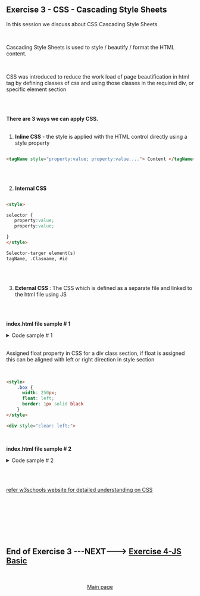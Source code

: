 ## Exercise 3 - CSS - Cascading Style Sheets

In this session we discuss about CSS Cascading Style Sheets

</br>

Cascading Style Sheets is used to style / beautify / format the HTML content.

</br>

CSS was introduced to reduce the work load of page beautification in html tag by defining classes of css and using those classes in the required div, or specific element section 

</br></br>

**There are 3 ways we can apply CSS.**
</br></br>

1. **Inline CSS** - the style is applied with the HTML control directly using a style property

```html

<tagName style="property:value; property:value...."> Content </tagName>

```

</br></br>

2. **Internal CSS**

```html

<style>

selector {
   property:value;
   property:value;

}
</style>

Selector-targer element(s)
tagName, .Clasname, #id

```

</br></br>

3. **External CSS** : The CSS which is defined as a separate file and linked to the html file using JS 

</br></br>

**index.html file sample # 1**
</br>

<details>
<summary> Code sample # 1 </summary>
</br>
</br>

```html

<html>

<head>
    <script>
    </script>

<!-- MetaData info for webpage -->

<meta name="encoding" content="utf-8" />
<meta name="description" content="Basic HTML5 learning web page" />
<meta name="Author" content="Dante" />
<meta name="keywords" content="HTML5 learn html tutorials" />

<!-- internal CSS -->
<style>

/* Html tag */ 
    h2{ color: white;       
    border: 4px dotted ;
    }

/* Html tag */    
    p{ color: rgb(0, 0, 0) ; border: 1px ; border-style : inset ;
    }

/* Class */    
    .box-content{
      color: white;
      background-color: teal;
      width: 300;
      border: 1px solid black;
    }

/* ID */
    #idUser{ background-color: black;
             color: yellowgreen;
    }

/* ID */
    #idPass{ background-color: darkblue;
             color: yellow;
    }

/* Class */
    .abbr{
      font-family: cursive ;
      color: yellow;
      font: bolder;
    }

</style>

</head>

<body>
  
<!-- inline CSS -->  
<body style="background-color: rgb(12, 112, 212);">

<!-- <body style="background-color: yellowgreen;"> -->

<div class="box">
<div class="box-title">
<!-- inline element container tag SPAN-->  
  <h2>What is <Span class="abbr">HTML</span></h2>
</div>

<div class="box-content">
  <p> HTML stands for
      <b><em>
          Hyper Text Markup Language
      </em>
  </b>, it is used for designign static web content
  </p>
</div>  
</div>

<div class="box">
  <div class="box-title">
<!-- inline element container tag SPAN-->  
  <h2>What is <Span class="abbr">CSS</Span></h2>
</div>

<div class="box-content">  
  <p> 
  CSS stands for Cascading Style Sheets, It is used to style / beautify our content
  </p>
</div>  
</div>

<div class="box">
  <div class="box-title">
<!-- inline element container tag SPAN-->    
  <h2>What is <Span class="abbr">JS</Span></h2>
</div>

<div class="box-content">   
  <p> 
  JS stands for Java Script, it is teh browser's programming lanaguage
  </p> 
</div>  
</div>


<br><br><br>

    <!-- Form with action definition-->
    <form method="GET" action="https://www.gmail.com">

      <label>User Name</label>
      <input id="idUser" name="usr">

      <br><br>

      <label>Password</label>
      <input id="idPass" name="pass" type="password">

      <br><br>
      <!-- this SUBMIT button will take the values mentioend with type name for input fields-->
      <input type="submit"><br>
  </form>

</body>

</html>

```
</br>
</details>

</br>

Assigned float property in CSS for a div class section, if float is assigned this can be aligned with left or right direction in style section
</br> </br> 

```html

<style>  
    .box {
      width: 250px;
      float: left;
      border: 1px solid black
    }
</style>

<div style="clear: left;">

```

</br>

**index.html file sample # 2**
</br>

<details>
<summary> Code sample # 2 </summary>
</br>
</br>

```html

<html>

<head>
  <script>
  </script>

  <!-- MetaData info for webpage -->

  <meta name="encoding" content="utf-8" />
  <meta name="description" content="Basic HTML5 learning web page" />
  <meta name="Author" content="Dante" />
  <meta name="keywords" content="HTML5 learn html tutorials" />

  <!-- internal CSS -->
  <style>
    /* Html tag */
    h2 {
      color: white;
      /*
      border: 4px dotted;
      */
    }

    h3 {
      color: white;
      /*
      border: 4px dotted;
      */
    }

    /* Class */
    .box {
      width: 250px;
      float: left;
      border: 1px solid black
    }

    /* Html tag */
    p {
      color: rgb(0, 0, 0);
      border: 1px;
      border-style: inset;
    }

    /* Class */
    .box-content {
      color: white;
      background-color: teal;
      width: 250px;
      height: 200px;
      border: 1px solid black;
    }

    /* ID */
    #idUser {
      background-color: black;
      color: yellowgreen;
    }

    /* ID */
    #idPass {
      background-color: darkblue;
      color: yellow;
    }

    /* Class */
    .abbr {
      font-family: cursive;
      color: yellow;
      font: bolder;
    }
  </style>

</head>

<body>

  <!-- inline CSS -->

  <body style="background-color: rgb(12, 112, 212);">

    <!-- <body style="background-color: yellowgreen;"> -->

    <div class="box">
      <div class="box-title">
        <h2>What is <Span class="abbr">HTML</span></h2>
      </div>

      <div class="box-content">
        <p> HTML stands for
          <b><em>
              Hyper Text Markup Language
            </em>
          </b>, it is used for designign static web content
        </p>
      </div>
    </div>

    <div class="box">
      <div class="box-title">
        <h2>What is <Span class="abbr">CSS</Span></h2>
      </div>

      <div class="box-content">
        <p>
          CSS stands for Cascading Style Sheets, It is used to style / beautify our content
        </p>
      </div>
    </div>

    <div class="box">
      <div class="box-title">
        <h2>What is <Span class="abbr">JS</Span></h2>
      </div>

      <div class="box-content">
        <p>
          JS stands for Java Script, it is teh browser's programming lanaguage
        </p>
      </div>
    </div>

 
    <!-- Form with action definition-->
    <form method="GET" action="https://www.gmail.com">

      <div style="clear: left;">
      </div>
      <h3>Personal details</h3>
      <!-- <br><br> -->
      <div>
        <div>
          <label>Username</label>
          <input id="idUser" name="usr">
        </div>
        <!-- <br><br> -->
        <div>
          <label>Password</label>
          <input id="idPass" name="pass" type="password">
        </div>
        <!-- <br><br> -->
        <!-- this SUBMIT button will take the values mentioend with type name for input fields-->
        <div></div>
        <input type="submit"><br>
      </div>
      </div>
    </form>

  </body>

</html>

```

</br></br>
</details>

</br></br>


[refer w3schools website for detailed understanding on CSS](https://www.w3schools.com)


</br></br>
</br></br>
</br></br>

## End of Exercise 3 ---NEXT---> <a href="https://github.com/Octavius-Dante/Arthelais/tree/main/ex_4"> Exercise 4-JS Basic </a>
</br>
<p align="center"> <a href="https://github.com/Octavius-Dante/Arthelais/tree/main"> Main page </a> </p>


<!--

<details>
<summary> <b> ALL CODE CHANGES - TODAY SESSION </b> </summary>
</br>
</br>

</br>
</br>
<img src="./files/capmd12-96a.png" >
</br>
</br>
</details>

-->